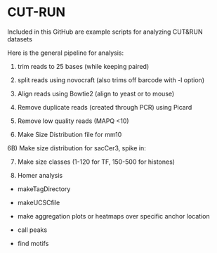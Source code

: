 # CUT-RUN
 Included in this GitHub are example scripts for analyzing CUT&amp;RUN datasets

Here is the general pipeline for analysis:

1) trim reads to 25 bases (while keeping paired)

2) split reads using novocraft (also trims off barcode with -l option)

3) Align reads using Bowtie2 (align to yeast or to mouse)

4) Remove duplicate reads (created through PCR) using Picard

5) Remove low quality reads (MAPQ <10)

6) Make Size Distribution file for mm10

6B) Make size distribution for sacCer3, spike in:

7) Make size classes (1-120 for TF, 150-500 for histones)

8) Homer analysis

- makeTagDirectory 

- makeUCSCfile 

- make aggregation plots or heatmaps over specific anchor location 

- call peaks 

- find motifs 
